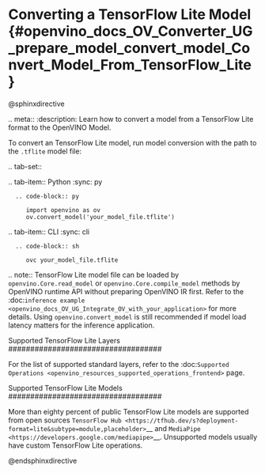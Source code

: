 # Converting a TensorFlow Lite Model {#openvino_docs_OV_Converter_UG_prepare_model_convert_model_Convert_Model_From_TensorFlow_Lite}

@sphinxdirective

.. meta::
   :description: Learn how to convert a model from a
                 TensorFlow Lite format to the OpenVINO Model.


To convert an TensorFlow Lite model, run model conversion with the path to the ``.tflite`` model file:

.. tab-set::

   .. tab-item:: Python
      :sync: py

      .. code-block:: py

         import openvino as ov
         ov.convert_model('your_model_file.tflite')

   .. tab-item:: CLI
      :sync: cli

      .. code-block:: sh

         ovc your_model_file.tflite

.. note:: TensorFlow Lite model file can be loaded by ``openvino.Core.read_model`` or ``openvino.Core.compile_model`` methods by OpenVINO runtime API without preparing OpenVINO IR first. Refer to the :doc:`inference example <openvino_docs_OV_UG_Integrate_OV_with_your_application>` for more details. Using ``openvino.convert_model`` is still recommended if model load latency matters for the inference application.

Supported TensorFlow Lite Layers
###################################

For the list of supported standard layers, refer to the :doc:`Supported Operations <openvino_resources_supported_operations_frontend>` page.

Supported TensorFlow Lite Models
###################################

More than eighty percent of public TensorFlow Lite models are supported from open sources `TensorFlow Hub <https://tfhub.dev/s?deployment-format=lite&subtype=module,placeholder>`__ and `MediaPipe <https://developers.google.com/mediapipe>`__.
Unsupported models usually have custom TensorFlow Lite operations.

@endsphinxdirective
